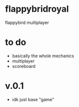 # flappybridroyal
flappybird multiplayer

# to do
- basically the whole mechanics
- multiplayer
- scoreboard

# v.0.1
- idk just base "game"
